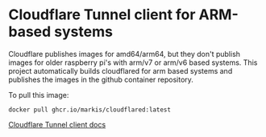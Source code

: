 # Cloudflare Tunnel client for ARM-based systems

Cloudflare publishes images for amd64/arm64, but they don't publish images for older raspberry pi's with arm/v7 or arm/v6 based systems. This project automatically builds cloudflared for arm based systems and publishes the images in the github container repository.

To pull this image:
```shell
docker pull ghcr.io/markis/cloudflared:latest
```

[Cloudflare Tunnel client docs](https://developers.cloudflare.com/cloudflare-one/connections/connect-apps)
